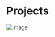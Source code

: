 # Projects

![image](https://user-images.githubusercontent.com/96118395/175587956-c25c09c3-8371-4b7a-b841-34106bb77b67.png)

